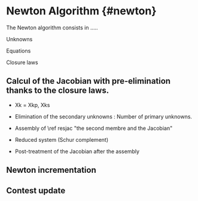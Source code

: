 Newton Algorithm    {#newton}
===========================

The Newton algorithm consists in .....

Unknowns

Equations

Closure laws


## Calcul of the Jacobian with pre-elimination thanks to the closure laws.

 - Xk = Xkp, Xks

 - Elimination of the secondary unknowns :
 Number of primary unknowns.

 - Assembly of \ref resjac "the second membre and the Jacobian"

 - Reduced system (Schur complement)

 - Post-treatment of the Jacobian after the assembly

## Newton incrementation

## Contest update
